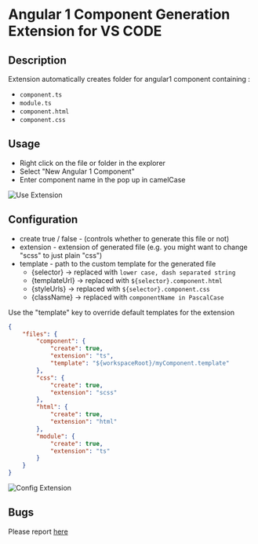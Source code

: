 # Angular 1 Component Generation Extension for VS CODE

## Description
Extension automatically creates folder for angular1 component containing : 
- `component.ts`
- `module.ts`
- `component.html`
- `component.css`

## Usage

- Right click on the file or folder in the explorer
- Select "New Angular 1 Component"
- Enter component name in the pop up in camelCase 

![Use Extension](assets/tutorial/createComponent.gif)

## Configuration
- create true / false - (controls whether to generate this file or not)
- extension - extension of generated file (e.g. you might want to change "scss" to just plain "css")
- template - path to the custom template for the generated file
    - {selector}    -> replaced with `lower case, dash separated string`
    - {templateUrl} -> replaced with `${selector}.component.html`
    - {styleUrls}   -> replaced with `${selector}.component.css`
    - {className}   -> replaced with `componentName in PascalCase`

Use the "template" key to override default templates for the extension

```json
{
    "files": {
        "component": {
            "create": true,
            "extension": "ts",
            "template": "${workspaceRoot}/myComponent.template"
        },
        "css": {
            "create": true,
            "extension": "scss"
        },
        "html": {
            "create": true,
            "extension": "html"
        },
        "module": {
            "create": true,
            "extension": "ts"
        }
    }
}
```
![Config Extension](assets/tutorial/customTemplate.gif)

## Bugs

Please report [here](https://github.com/xsintill/vscode-angular1-component-generator/issues)